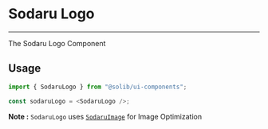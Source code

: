 # Sodaru Logo

---

The Sodaru Logo Component

## Usage

```typescript
import { SodaruLogo } from "@solib/ui-components";

const sodaruLogo = <SodaruLogo />;
```

**Note :** `SodaruLogo` uses [`SodaruImage`](./sodaru-image) for Image Optimization
